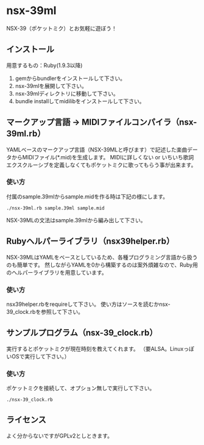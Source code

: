 nsx-39ml
========

NSX-39（ポケットミク）とお気軽に遊ぼう！


## インストール

用意するもの：Ruby(1.9.3以降)

1. gemからbundlerをインストールして下さい。
2. nsx-39mlを展開して下さい。
3. nsx-39mlディレクトリに移動して下さい。
4. bundle installしてmidilibをインストールして下さい。


## マークアップ言語 -> MIDIファイルコンパイラ（nsx-39ml.rb）

YAMLベースのマークアップ言語（NSX-39MLと呼びます）で記述した楽曲データからMIDIファイル(*.mid)を生成します。
MIDIに詳しくない or いちいち歌詞エクスクルーシブを定義しなくてもポケットミクに歌ってもらう事が出来ます。


### 使い方

付属のsample.39mlからsample.midを作る時は下記の様にします。

`./nsx-39ml.rb sample.39ml sample.mid`

NSX-39MLの文法はsample.39mlから編み出して下さい。


## Rubyヘルパーライブラリ（nsx39helper.rb）

NSX-39MLはYAMLをベースとしているため、各種プログラミング言語から扱うのも簡単です。
然しながらYAMLを0から構築するのは案外煩雑なので、Ruby用のヘルパーライブラリを用意しています。


### 使い方

nsx39helper.rbをrequireして下さい。
使い方はソースを読むかnsx-39_clock.rbを参照して下さい。


## サンプルプログラム（nsx-39_clock.rb）

実行するとポケットミクが現在時刻を教えてくれます。
（要ALSA。LinuxっぽいOSで実行して下さい。）


### 使い方

ポケットミクを接続して、オプション無しで実行して下さい。

`./nsx-39_clock.rb`


## ライセンス

よく分からないですがGPLv2としときます。






